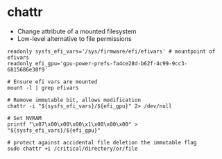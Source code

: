 # chattr

- Change attribute of a mounted filesystem
- Low-level alternative to file permissions

```shell
readonly sysfs_efi_vars='/sys/firmware/efi/efivars' # mountpoint of efivars
readonly efi_gpu='gpu-power-prefs-fa4ce28d-b62f-4c99-9cc3-6815686e30f9'

# Ensure efi vars are mounted
mount -l | grep efivars

# Remove immutable bit, allows modification
chattr -i "${sysfs_efi_vars}/${efi_gpu}" 2> /dev/null

# Set NVRAM
printf "\x07\x00\x00\x00\x1\x00\x00\x00" > "${sysfs_efi_vars}/${efi_gpu}"
```

```shell
# protect against accidental file deletion the immutable flag
sudo chattr +i /critical/directory/or/file
```
